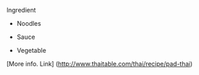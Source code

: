 Ingredient
   *   Noodles
   
   *  Sauce
   
   *  Vegetable
   
   [More info. Link] (http://www.thaitable.com/thai/recipe/pad-thai)
